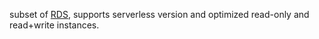 subset of [RDS](RDS.md), supports serverless version and optimized read-only and read+write instances.